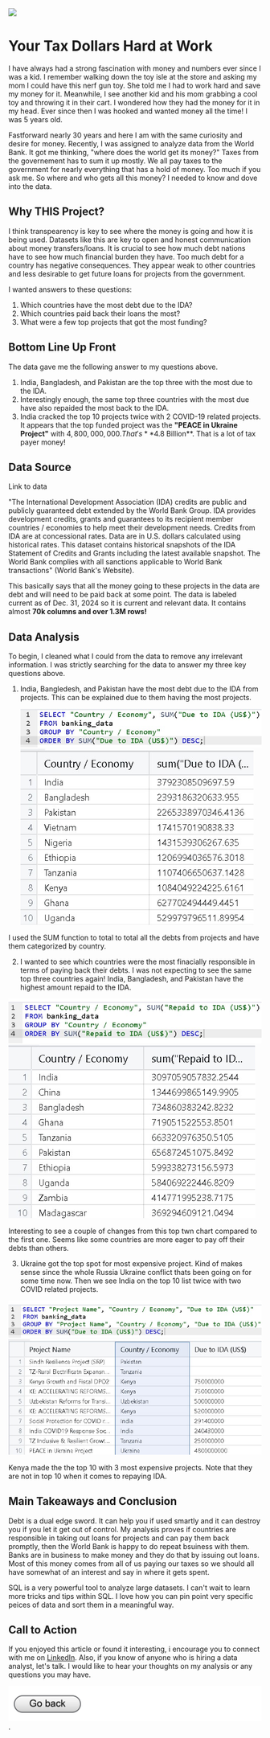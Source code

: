 <img src="Bank_Vissuals/The-world-bank-7c51155a361e1efba7c704d19b6a5aca.png?raw=true"/>

# Your Tax Dollars Hard at Work

I have always had a strong fascination with money and numbers ever since I was a kid. I remember walking down the toy isle at the store and asking my mom I could have this nerf gun toy. She told me I had to work hard and save my money for it. Meanwhile, I see another kid and his mom grabbing a cool toy and throwing it in their cart. I wondered how they had the money for it in my head. Ever since then I was hooked and wanted money all the time! I was 5 years old.

Fastforward nearly 30 years and here I am with the same curiosity and desire for money. Recently, I was assigned to analyze data from the World Bank. It got me thinking, "where does the world get its money?" Taxes from the governement has to sum it up mostly. We all pay taxes to the government for nearly everything that has a hold of money. Too much if you ask me. So where and who gets all this money? I needed to know and dove into the data.

## Why THIS Project?
I think transpearency is key to see where the money is going and how it is being used. Datasets like this are key to open and honest communication about money transfers/loans. It is crucial to see how much debt nations have to see how much financial burden they have. Too much debt for a country has negative consequences. They appear weak to other countries and less desirable to get future loans for projects from the government.

I wanted answers to these questions:

1. Which countries have the most debt due to the IDA?
2. Which countries paid back their loans the most?
3. What were a few top projects that got the most funding?

## Bottom Line Up Front
The data gave me the following answer to my questions above.

1. India, Bangladesh, and Pakistan are the top three with the most due to the IDA.
2. Interestingly enough, the same top three countries with the most due have also repaided the most back to the IDA.
3. India cracked the top 10 projects twice with 2 COVID-19 related projects. It appears that the top funded project was the **"PEACE in Ukraine Project"** with $4,800,000,000. That's **$4.8 Billion**. That is a lot of tax payer money!

## Data Source
Link to data

"The International Development Association (IDA) credits are public and publicly guaranteed debt extended by the World Bank Group. IDA provides development credits, grants and guarantees to its recipient member countries / economies to help meet their development needs. Credits from IDA are at concessional rates. Data are in U.S. dollars calculated using historical rates. This dataset contains historical snapshots of the IDA Statement of Credits and Grants including the latest available snapshot. The World Bank complies with all sanctions applicable to World Bank transactions" (World Bank's Website).

This basically says that all the money going to these projects in the data are debt and will need to be paid back at some point. The data is labeled current as of Dec. 31, 2024 so it is current and relevant data. It contains almost **70k columns and over 1.3M rows!**

## Data Analysis
To begin, I cleaned what I could from the data to remove any irrelevant information. I was strictly searching for the data to answer my three key questions above.

1. India, Bangledesh, and Pakistan have the most debt due to the IDA from projects. This can be explained due to them having the most projects.

   <img src="Bank_Vissuals/queryanswer1.jpg?raw=true"/>

   <img src="Bank_Vissuals/resultanswer1.jpg?raw=true"/>

I used the SUM function to total to total all the debts from projects and have them categorized by country.



2. I wanted to see which countries were the most finacially responsible in terms of paying back their debts. I was not expecting to see the same top three countries again! India, Bangladesh, and Pakistan have the highest amount repaid to the IDA.

<img src="Bank_Vissuals/queryanswer2.jpg?raw=true"/>

<img src="Bank_Vissuals/resultanswer2.jpg?raw=true"/>

Interesting to see a couple of changes from this top twn chart compared to the first one. Seems like some countries are more eager to pay off their debts than others.


3. Ukraine got the top spot for most expensive project. Kind of makes sense since the whole Russia Ukraine conflict thats been going on for some time now. Then we see India on the top 10 list twice with two COVID related projects.

<img src="Bank_Vissuals/queryanswer3.jpg?raw=true"/>

<img src="Bank_Vissuals/resultanswer3.jpg?raw=true"/>

Kenya made the the top 10 with 3 most expensive projects. Note that they are not in top 10 when it comes to repaying IDA.

## Main Takeaways and Conclusion
Debt is a dual edge sword. It can help you if used smartly and it can destroy you if you let it get out of control. My analysis proves if countries are responsible in taking out loans for projects and can pay them back promptly, then the World Bank is happy to do repeat bsuiness with them. Banks are in business to make money and they do that by issuing out loans. Most of this money comes from all of us paying our taxes so we should all have somewhat of an interest and say in where it gets spent.

SQL is a very powerful tool to analyze large datasets. I can't wait to learn more tricks and tips within SQL. I love how you can pin point very specific peices of data and sort them in a meaningful way. 

## Call to Action
If you enjoyed this article or found it interesting, i encourage you to connect with me on [LinkedIn](www.linkedin.com/in/smsilvey). Also, if you know of anyone who is hiring a data analyst, let's talk. I would like to hear your thoughts on my analysis or any questions you may have.

[<img src="images/Button.jpg?raw=true"/>](/index.md).
